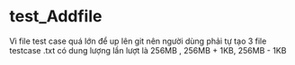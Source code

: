 # test_Addfile

Vì file test case quá lớn để up lên git nên người dùng phải tự tạo 3 file testcase .txt có dung lượng lần lượt là 256MB , 256MB + 1KB, 256MB - 1KB
